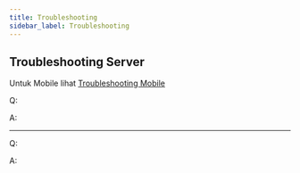 ```yaml
---
title: Troubleshooting
sidebar_label: Troubleshooting
---
```



## Troubleshooting Server

Untuk Mobile lihat [Troubleshooting Mobile](#troubleshoot_mobile)

Q:

A:

---
Q:

A: 